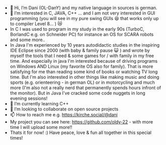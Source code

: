 - 👋 Hi, I’m Dani (OL-DanY) and my native language in sources is german.
- 👀 I’m interested in C, JAVA, C++ ... and I am not very interested in GUI programming (you will see in my pure swing GUIs 😆 that works only up to compiler Level 8... ) 😿
- In C I was used to program in my study in the early 90s (TurboC, BorlandC e.g. on Schneider PC) for instance an OS for SCARA robots and some more..
- In Java I'm experienced by 10 years autodidactic studies in the inspiring IDE Eclipse since 2000 (with baby & family pause 😺 ) and wrote by myself the tools that I need & some games for / with family in my free time. And especially in java I'm interested because of driving programs on Windows AND Linux (my favorite OS also for family).
   That is more satisfying for me than reading some kind of books or watching TV long time.
   But I'm also interested in other things like making music and doing sports (e.g. orienteering - in german OL) or in motorcycling and much more (I'm also not a really nerd that permanently spends hours infront of the monitor). But in Java I've cracked some code nuggets in long evening sessions!
- 🌱 I’m currently learning C++
- 💞️ I’m looking to collaborate on open source projects
- 📫 How to reach me e.g. https://kirche.social/@dani
- My project you can see here: https://github.com/oldy-22 - with more time I will upload some more!!
- Thats it for now! :) Have peace, love & fun all together in this special times!

<!---
daenke/daenke is a ✨ special ✨ repository because its `README.md` (this file) appears on your GitHub profile.
You can click the Preview link to take a look at your changes.
--->
